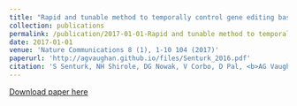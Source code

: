 ```yaml
---
title: "Rapid and tunable method to temporally control gene editing based on conditional Cas9 stabilization "
collection: publications
permalink: /publication/2017-01-01-Rapid and tunable method to temporally control gene editing based on conditional Cas9 stabilization
date: 2017-01-01
venue: 'Nature Communications 8 (1), 1-10 104 (2017)'
paperurl: 'http://agvaughan.github.io/files/Senturk_2016.pdf'
citation: 'S Senturk, NH Shirole, DG Nowak, V Corbo, D Pal, <b>AG Vaughan</b>, ...'
---
```

[Download paper here](http://agvaughan.github.io/files/Senturk_2016.pdf)
